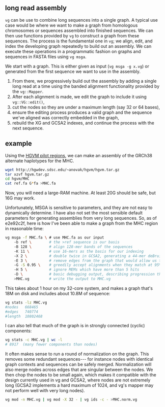 ## long read assembly

`vg` can be use to combine long sequences into a single graph. A typical use case would be where we want to make a graph from homologous chromosomes or sequences assembled into finished sequences. We can then use functions provided by `vg` to construct a graph from these sequences. The process is the fundamental one in `vg`; we align, edit, and index the developing graph repeatedly to build out an assembly. We can execute these operations in a programmatic fashion on graphs and sequences in FASTA files using `vg msga`.

We start with a graph. This is either given as input (`vg msga -g x.vg`) or generated from the first sequence we want to use in the assembly.

1. From there, we progressively build out the assembly by adding a single long read at a time using the banded alignment functionality provided by the `vg::Mapper`.
2. After each alignment is made, we edit the graph to include it using `vg::VG::edit()`,
3. cut the nodes so they are under a maximum length (say 32 or 64 bases),
4. ensure the editing process produces a valid graph and the sequence we've aligned was correctly embedded in the graph,
5. rebuild the XG and GCSA2 indexes, and continue the process with the next sequence.

## example

Using the [HGVM pilot regions](http://public.gi.ucsc.edu/~anovak/hgvm/), we can make an assembly of the GRCh38 alternate haplotypes for the MHC.

```bash
wget http://hgwdev.sdsc.edu/~anovak/hgvm/hgvm.tar.gz
tar xzvf hgvm.tar.gz
cd hgvm/MHC
cat ref.fa G*fa >MHC.fa
```

Now, you will need a large-RAM machine. At least 20G should be safe, but 16G may work.

Unfortunately, MSGA is sensitive to parameters, and they are not easy to dynamically determine. I have also not set the most sensible default parameters for generating assemblies from very long sequences. So, as of e2e92c2f, here is how I've been able to make a graph from the MHC region in reasonable time:

```bash
vg msga -f MHC.fa \ # use MHC.fa as our input
    -b ref \        # the >ref sequence is our basis
    -B 128 \        # align 128-mer bands of the sequences
    -K 11 \         # use 16-mers as the basis for our indexing
    -X 2 \          # double twice in GCSA2, generating a 44-mer deBruijn graph
    -E 3 \          # remove edges from the graph that would allow us to cross 3 bifurcations in 11bp
    -G -S 0.95 \    # greedily accept alignments when they match at 95% of our maximum alignment score
    -H 5 \          # ignore MEMs which have more than 5 hits
    -D \            # basic debugging output, describing progression through the process
    >MHC.vg         # write the output to MHC.vg
```

This takes about 1 hour on my 32-core system, and makes a graph that's 18M on disk and includes about 10.8M of sequence:

```bash
vg stats -lz MHC.vg
#nodes   668465   
#edges   740774   
#length  10802468
```

I can also tell that much of the graph is in strongly connected (cyclic) components:

```bash
vg stats -c MHC.vg | wc -l
# 8917  (many fewer components than nodes)
```

It often makes sense to run a round of normalization on the graph. This removes some redundant sequences--- for instance nodes with identical graph contexts and sequences can be safely merged. Normalization will also merge nodes across edges that are singular between the nodes. We then chop the nodes to be small again, which makes it compatible with the design currently used in vg and GCSA2, where nodes are not extremely long (GCSA2 implements a hard maximum of 1024, and vg's mapper may not perform well with very long nodes).

```bash
vg mod -n MHC.vg | vg mod -X 32 - | vg ids -c - >MHC.norm.vg
```